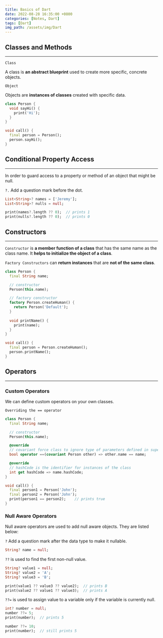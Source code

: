 ```yaml
---
title: Basics of Dart
date: 2022-08-28 16:35:00 +0800
categories: [Notes, Dart]
tags: [Dart]
img_path: /assets/img/Dart
---
```


## **Classes and Methods**

---

`Class`

A class is **an abstract blueprint** used to create more specific, concrete objects.

`Object`

Objects are **instances of classes** created with specific data.

``` dart
class Person {
  void sayHi() {
    print('Hi');
  }
}

void call() {
  final person = Person();
  person.sayHi();
}
```



## **Conditional Property Access**

---

In order to guard access to a property or method of an object that might be null.

`?.` Add a question mark before the dot.

``` dart
List<String>? names = ['Jeremy'];
List<String>? nulls = null;

print(names?.length ?? 0);	// prints 1
print(nulls?.length ?? 0);	// prints 0
```



## **Constructors**

---

`Constructor` is **a member function of a class** that has the same name as the class name. It **helps to initialize the object of a class**.

`Factory Constructors` can **return instances** that are **not of the same class**.

``` dart
class Person {
  final String name;

  // constructor
  Person(this.name);

  // factory constructor
  factory Person.createHuman() {
    return Person('Default');
  }
  
  void printName() {
    print(name);
  }
}

void call() {
  final person = Person.createHuman();
  person.printName();
}
```



## **Operators**

---

### **Custom Operators**

We can define custom operators on your own classes.

`Overriding the == operator`

``` dart
class Person {
  final String name;

  // constructor
  Person(this.name);

  @override
  // covariant force class to ignore type of parameters defined in super class
  bool operator ==(covariant Person other) => other.name == name;

  @override
  // hashCode is the identifier for instances of the class
  int get hashCode => name.hashCode;
}

void call() {
  final person1 = Person('John');
  final person2 = Person('John');
  print(person1 == person2);	// prints true
}
```



### Null Aware Operators

Null aware operators are used to add null aware objects. They are listed below:

`?` Add a question mark after the data type to make it nullable.

``` dart
String? name = null;
```



`??` is used to find the first non-null value.

``` dart
String? value1 = null;
String? value2 = 'A';
String? value3 = 'B';

print(value1 ?? value3 ?? value2);	// prints B
print(value2 ?? value1 ?? value3);	// prints A
```



`??=` is used to assign value to a variable only if the variable is currently null.

``` dart
int? number = null;
number ??= 5;
print(number);	// prints 5

number ??= 10;
print(number);	// still prints 5
```

